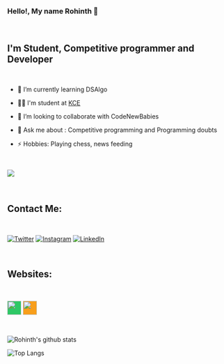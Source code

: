 ### Hello!, My name Rohinth 👋 
<br>

## I'm Student, Competitive programmer and Developer
<br>

- 🌱 I’m currently learning DSAlgo
- 👩‍💻 I'm  student at [KCE](https://kce.ac.in/)

- 👯 I’m looking to collaborate with CodeNewBabies
- 💬 Ask me about : Competitive programming and Programming doubts

- ⚡ Hobbies: Playing chess, news feeding

<br />

![](https://komarev.com/ghpvc/?username=rohinth076&color=blueviolet&style=flat)

<br />


## Contact Me:

<br />


[![Twitter](https://img.shields.io/badge/twitter-%231DA1F2.svg?&style=for-the-badge&logo=twitter&logoColor=white)](https://twitter.com/rohinth_r?s=09) 
[![Instagram](https://img.shields.io/badge/instagram-%23E4405F.svg?&style=for-the-badge&logo=instagram&logoColor=white)](https://instagram.com/_rohinth?igshid=jhs0vpsmzl9i/)
[![LinkedIn](https://img.shields.io/badge/linkedin-%230077B5.svg?&style=for-the-badge&logo=linkedin&logoColor=white)](https://www.linkedin.com/in/rohinth-r-34697218b/)

<br />

## Websites:

<br />

[<img height="32" width="32" style ="background-color:#2EC866" src="https://simpleicons.org/icons/hackerrank.svg" />](https://www.hackerrank.com/rohinth076) 
[<img height="32" width="32" style ="background-color:#F89F1B" src="https://simpleicons.org/icons/leetcode.svg" />](https://leetcode.com/rohinth076/)

<br />

![Rohinth's github stats](https://github-readme-stats.vercel.app/api?username=Rohinth076&show_icons=true&theme=highcontrast&title_color=00c717&text_color=00d9b1&icon_color=d90024)

![Top Langs](https://github-readme-stats.vercel.app/api/top-langs/?username=Rohinth076&layout=compact&theme=highcontrast)




